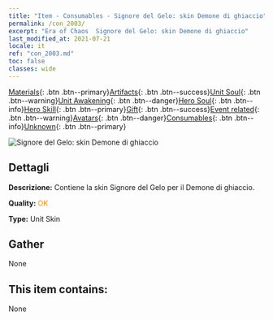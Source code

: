 ```yaml
---
title: "Item - Consumables - Signore del Gelo: skin Demone di ghiaccio"
permalink: /con_2003/
excerpt: "Era of Chaos  Signore del Gelo: skin Demone di ghiaccio"
last_modified_at: 2021-07-21
locale: it
ref: "con_2003.md"
toc: false
classes: wide
---
```

 [Materials](/ItemsIT/){: .btn .btn--primary}[Artifacts](/ItemsIT/Artifacts/){: .btn .btn--success}[Unit Soul](/ItemsIT/UnitSoul/){: .btn .btn--warning}[Unit Awakening](/ItemsIT/UnitAwakening/){: .btn .btn--danger}[Hero Soul](/ItemsIT/HeroSoul/){: .btn .btn--info}[Hero Skill](/ItemsIT/HeroSkill/){: .btn .btn--primary}[Gift](/ItemsIT/Gift/){: .btn .btn--success}[Event related](/ItemsIT/Events/){: .btn .btn--warning}[Avatars](/ItemsIT/Avatars/){: .btn .btn--danger}[Consumables](/ItemsIT/Consumables/){: .btn .btn--info}[Unknown](/ItemsIT/Unknown/){: .btn .btn--primary}

 ![Signore del Gelo: skin Demone di ghiaccio](/images/u/ti_bingmopifu.jpg)

## Dettagli
 **Descrizione:** Contiene la skin Signore del Gelo per il Demone di ghiaccio.

 **Quality:** <span style="color: #FF8C00">OK</span>

 **Type:** Unit Skin

## Gather

  None

## This item contains:

  None

